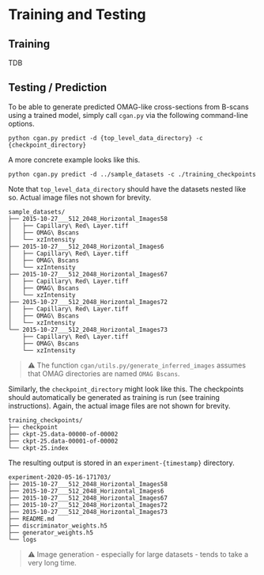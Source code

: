 # Training and Testing

## Training

TDB

## Testing / Prediction

To be able to generate predicted OMAG-like cross-sections from B-scans using a trained model, simply call `cgan.py` via the following command-line options.

```
python cgan.py predict -d {top_level_data_directory} -c {checkpoint_directory}
```

A more concrete example looks like this.

```
python cgan.py predict -d ../sample_datasets -c ./training_checkpoints
```

Note that `top_level_data_directory` should have the datasets nested like so.
Actual image files not shown for brevity.
```
sample_datasets/
├── 2015-10-27___512_2048_Horizontal_Images58
│   ├── Capillary\ Red\ Layer.tiff
│   ├── OMAG\ Bscans
│   └── xzIntensity
├── 2015-10-27___512_2048_Horizontal_Images6
│   ├── Capillary\ Red\ Layer.tiff
│   ├── OMAG\ Bscans
│   └── xzIntensity
├── 2015-10-27___512_2048_Horizontal_Images67
│   ├── Capillary\ Red\ Layer.tiff
│   ├── OMAG\ Bscans
│   └── xzIntensity
├── 2015-10-27___512_2048_Horizontal_Images72
│   ├── Capillary\ Red\ Layer.tiff
│   ├── OMAG\ Bscans
│   └── xzIntensity
└── 2015-10-27___512_2048_Horizontal_Images73
    ├── Capillary\ Red\ Layer.tiff
    ├── OMAG\ Bscans
    └── xzIntensity
```

> :warning: The function `cgan/utils.py/generate_inferred_images` assumes that OMAG directories are named `OMAG Bscans`.

Similarly, the `checkpoint_directory` might look like this.
The checkpoints should automatically be generated as training is run (see training instructions). 
Again, the actual image files are not shown for brevity.

```
training_checkpoints/
├── checkpoint
├── ckpt-25.data-00000-of-00002
├── ckpt-25.data-00001-of-00002
└── ckpt-25.index
```

The resulting output is stored in an `experiment-{timestamp}` directory.
```
experiment-2020-05-16-171703/
├── 2015-10-27___512_2048_Horizontal_Images58
├── 2015-10-27___512_2048_Horizontal_Images6
├── 2015-10-27___512_2048_Horizontal_Images67
├── 2015-10-27___512_2048_Horizontal_Images72
├── 2015-10-27___512_2048_Horizontal_Images73
├── README.md
├── discriminator_weights.h5
├── generator_weights.h5
└── logs
```

> :warning: Image generation - especially for large datasets - tends to take a very long time.
